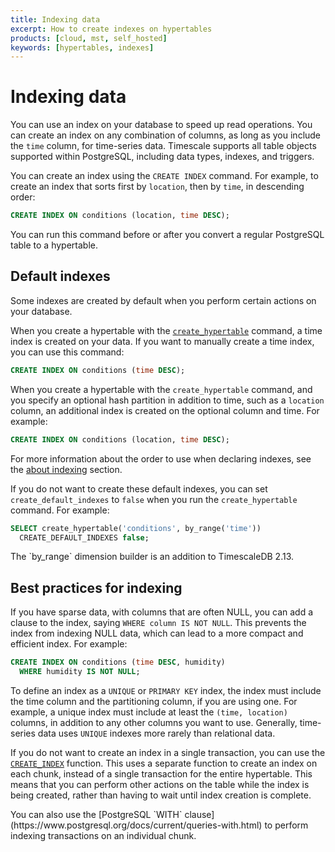```yaml
---
title: Indexing data
excerpt: How to create indexes on hypertables
products: [cloud, mst, self_hosted]
keywords: [hypertables, indexes]
---
```


# Indexing data

You can use an index on your database to speed up read operations. You can
create an index on any combination of columns, as long as you include the `time`
column, for time-series data. Timescale supports all table objects supported
within PostgreSQL, including data types, indexes, and triggers.

You can create an index using the `CREATE INDEX` command. For example, to create
an index that sorts first by `location`, then by `time`, in descending order:

```sql
CREATE INDEX ON conditions (location, time DESC);
```

You can run this command before or after you convert a regular PostgreSQL table
to a hypertable.

## Default indexes

Some indexes are created by default when you perform certain actions on your
database.

When you create a hypertable with the
[`create_hypertable`][create_hypertable] command, a time index
is created on your data. If you want to manually create a time index, you can
use this command:

```sql
CREATE INDEX ON conditions (time DESC);
```

When you create a hypertable with the `create_hypertable` command, and you
specify an optional hash partition in addition to time, such as a `location`
column, an additional index is created on the optional column and time. For
example:

```sql
CREATE INDEX ON conditions (location, time DESC);
```

For more information about the order to use when declaring indexes, see the
[about indexing][about-index] section.

If you do not want to create these default indexes, you can set
`create_default_indexes` to `false` when you run the `create_hypertable` command.
For example:

```sql
SELECT create_hypertable('conditions', by_range('time'))
  CREATE_DEFAULT_INDEXES false;
```

<Highlight type="note">
The `by_range` dimension builder is an addition to TimescaleDB 2.13.
</Highlight>

## Best practices for indexing

If you have sparse data, with columns that are often NULL, you can add a clause
to the index, saying `WHERE column IS NOT NULL`. This prevents the index from
indexing NULL data, which can lead to a more compact and efficient index. For
example:

```sql
CREATE INDEX ON conditions (time DESC, humidity)
  WHERE humidity IS NOT NULL;
```

To define an index as a `UNIQUE` or `PRIMARY KEY` index, the index must include
the time column and the partitioning column, if you are using one. For example,
a unique index must include at least the `(time, location)` columns, in addition
to any other columns you want to use. Generally,
time-series data uses `UNIQUE` indexes more rarely than relational data.

If you do not want to create an index in a single transaction, you can use the
[`CREATE_INDEX`][create-index]
function. This uses a separate function to create an index on each chunk,
instead of a single transaction for the entire hypertable. This means that you
can perform other actions on the table while the index is being created, rather
than having to wait until index creation is complete.

<Highlight type="note">
You can also use the
[PostgreSQL `WITH` clause](https://www.postgresql.org/docs/current/queries-with.html)
to perform indexing transactions on an individual chunk.
</Highlight>

[create_hypertable]: /api/:currentVersion:/hypertable/create_hypertable/
[about-index]: /use-timescale/:currentVersion:/schema-management/about-indexing/
[create-index]: https://docs.timescale.com/api/latest/hypertable/create_index/

